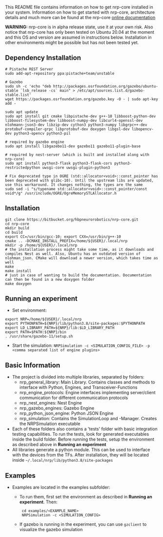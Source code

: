 This README file contains information on how to get nrp-core installed in your system. Information on how to get started with nrp-core, architecture details and much more can be found at the nrp-core [online documentation](hbpneurorobotics.bitbucket.io)

**WARNING:** nrp-core is in alpha release state, use it at your own risk. Also notice that nrp-core has only been tested on Ubuntu 20.04 at the moment and this OS and version are assumed in instructions below. Installation in other environments might be possible but has not been tested yet.

## Dependency Installation

```
# Pistache REST Server
sudo add-apt-repository ppa:pistache+team/unstable
    
# Gazebo
sudo sh -c 'echo "deb http://packages.osrfoundation.org/gazebo/ubuntu-stable `lsb_release -cs` main" > /etc/apt/sources.list.d/gazebo-stable.list'
wget https://packages.osrfoundation.org/gazebo.key -O - | sudo apt-key add -
    
sudo apt update
sudo apt install git cmake libpistache-dev g++-10 libboost-python-dev libboost-filesystem-dev libboost-numpy-dev libcurl4-openssl-dev nlohmann-json3-dev libzip-dev cython3 python3-numpy libgrpc++-dev protobuf-compiler-grpc libprotobuf-dev doxygen libgsl-dev libopencv-dev python3-opencv python3-pil

# required by gazebo engine
sudo apt install libgazebo11-dev gazebo11 gazebo11-plugin-base

# required by nest-server (which is built and installed along with nrp-core)
sudo apt install python3-flask python3-flask-cors python3-restrictedpython uwsgi-core uwsgi-plugin-python3
    
# Fix deprecated type in OGRE (std::allocator<void>::const_pointer has been deprecated with glibc-10). Until the upstream libs are updated, use this workaround. It changes nothing, the types are the same
sudo sed -i "s/typename std::allocator<void>::const_pointer/const void*/g" /usr/include/OGRE/OgreMemorySTLAllocator.h
```

## Installation

```
git clone https://bitbucket.org/hbpneurorobotics/nrp-core.git
cd nrp-core
mkdir build
cd build
export CC=/usr/bin/gcc-10; export CXX=/usr/bin/g++-10
cmake .. -DCMAKE_INSTALL_PREFIX=/home/${USER}/.local/nrp
mkdir -p /home/${USER}/.local/nrp
# the installation process might take some time, as it downloads and compiles Nest as well. Also, Ubuntu has an outdated version of nlohman_json. CMake will download a newer version, which takes time as well
make
make install
# just in case of wanting to build the documentation. Documentation can then be found in a new doxygen folder
make doxygen 
```

## Running an experiment

 * Set environment:
 
 ```
export NRP=/home/${USER}/.local/nrp
export PYTHONPATH=${NRP}/lib/python3.8/site-packages:$PYTHONPATH
export LD_LIBRARY_PATH=${NRP}/lib:$LD_LIBRARY_PATH
export PATH=$PATH:${NRP}/bin
. /usr/share/gazebo-11/setup.sh
```
 * Start the simulation:
	`NRPSimulation -c <SIMULATION_CONFIG_FILE> -p <comma separated list of engine plugins>`

## Basic Information

 - The project is divided into multiple libraries, separated by folders:
	 - nrp_general_library: Main Library. Contains classes and methods to interface with Python, Engines, and Transceiver-Functions
	 - nrp_engine_protocols: Engine interfaces implementing server/client communication for different communication protocols
	 - nrp_nest_engines: Nest Engine
	 - nrp_gazebo_engines: Gazebo Engine
	 - nrp_python_json_engine: Python JSON Engine
	 - nrp_simulation: Contains the SimulationLoop and -Manager. Creates the NRPSimulation executable
 - Each of these folders also contains a 'tests' folder with basic integration testing capabilities. To run the tests, look for generated executables inside the build folder. Before running the tests, setup the environment as described above in **Running an experiment**
 - All libraries generate a python module. This can be used to interface with the devices from the TFs. After installation, they will be located inside `~/.local/nrp/lib/python3.8/site-packages`

## Examples

 - Examples are located in the examples subfolder:
	 - To run them, first set the environment as described in **Running an experiment**. Then:

			cd examples/<EXAMPLE_NAME>
			NRPSimulation -c <SIMULATION_CONFIG>
			
	 - If gazebo is running in the experiment, you can use `gzclient` to visualize the gazebo simulation

